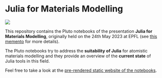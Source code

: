 # Julia for Materials Modelling

[![](https://img.shields.io/badge/website-static-blue.svg)](https://mfherbst.github.io/julia-for-materials/)

This repository contains the Pluto notebooks of the presentation
**Julia for Materials Modelling**, originally held on the 24th May 2023
at EPFL (see [this memento](https://memento.epfl.ch/event/julia-for-materials-modelling-2/)
for more details).

The Pluto notebooks try to address the **suitability of Julia** for atomistic materials
modelling and they provide an overview of the **current state** of Julia tools
in this field.

Feel free to take a look at the
[pre-rendered static website of the notebooks](https://mfherbst.github.io/julia-for-materials/).
